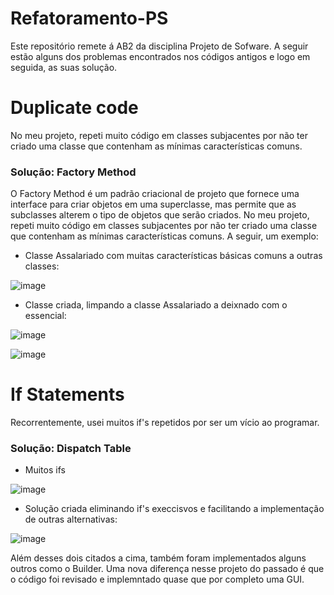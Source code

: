 # Refatoramento-PS
Este repositório remete á AB2 da disciplina Projeto de Sofware. A seguir estão alguns dos problemas encontrados nos códigos antigos e logo em seguida, as suas solução.

# Duplicate code
No meu projeto, repeti muito código em classes subjacentes por não ter criado uma classe que contenham as mínimas características comuns. 

### Solução: Factory Method
O Factory Method é um padrão criacional de projeto que fornece uma interface para criar objetos em uma superclasse, mas permite que as subclasses alterem o tipo de objetos que serão criados. No meu projeto, repeti muito código em classes subjacentes por não ter criado uma classe que contenham as mínimas características comuns. A seguir, um exemplo: 

- Classe Assalariado com muitas características básicas comuns a outras classes:

![image](https://user-images.githubusercontent.com/61876988/155203377-6a6f725b-6d6b-4fe4-8c9c-4aded3eccd1a.png)

- Classe criada, limpando a classe Assalariado a deixnado com o essencial:

![image](https://user-images.githubusercontent.com/61876988/155203047-30b8147e-1a6e-43fd-9c80-6cffb76d0e12.png)

![image](https://user-images.githubusercontent.com/61876988/155203134-f20d77d5-fd63-49b9-8da5-2fdeacc9c660.png)

# If Statements
Recorrentemente, usei muitos if's repetidos por ser um vício ao programar. 

### Solução: Dispatch Table
- Muitos ifs

![image](https://user-images.githubusercontent.com/61876988/155205307-8977d261-1701-4b37-9862-af8ae44188f9.png)
 
 - Solução criada eliminando if's execcisvos e facilitando a implementação de outras alternativas:

![image](https://user-images.githubusercontent.com/61876988/155207593-0270eb35-999e-41cf-bf2d-00905322798a.png)

Além desses dois citados a cima, também foram implementados alguns outros como o Builder.
Uma nova diferença nesse projeto do passado é que o código foi revisado e implemntado quase que por completo uma GUI.
